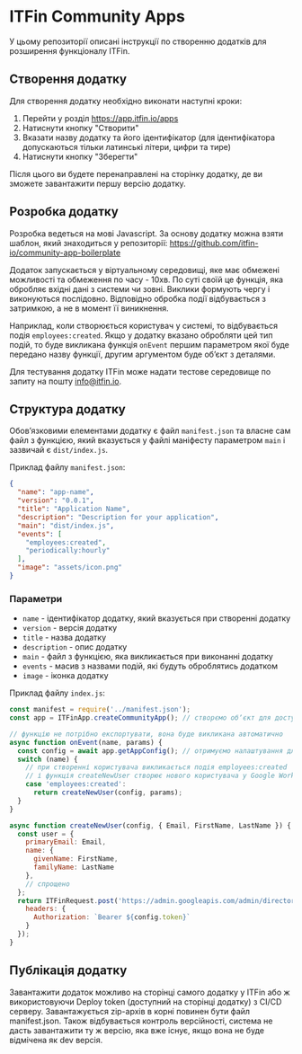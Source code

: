 # ITFin Community Apps

У цьому репозиторії описані інструкції по створенню додатків для розширення функціоналу ITFin.

## Створення додатку

Для створення додатку необхідно виконати наступні кроки:

1. Перейти у розділ https://app.itfin.io/apps
2. Натиснути кнопку "Створити"
3. Вказати назву додатку та його ідентифікатор (для ідентифікатора допускаються тільки латинські літери, цифри та тире)
4. Натиснути кнопку "Зберегти"

Після цього ви будете перенаправлені на сторінку додатку, де ви зможете завантажити першу версію додатку.

## Розробка додатку

Розробка ведеться на мові Javascript.
За основу додатку можна взяти шаблон, який знаходиться у репозиторії: https://github.com/itfin-io/community-app-boilerplate

Додаток запускається у віртуальному середовищі, яке має обмежені можливості та обмеження по часу - 10хв.
По суті своїй це функція, яка обробляє вхідні дані з системи чи зовні. Виклики формують чергу і виконуються послідовно. Відповідно обробка події відбувається з затримкою, а не в момент її виникнення.

Наприклад, коли створюється користувач у системі, то відбувається подія `employees:created`. Якщо у додатку вказано обробляти цей тип подій, то буде викликана функція `onEvent` першим параметром якої буде передано назву функції, другим аргументом буде обʼєкт з деталями.

Для тестування додатку ITFin може надати тестове середовище по запиту на пошту info@itfin.io.

## Структура додатку

Обовʼязковими елементами додатку є файл `manifest.json` та власне сам файл з функцією, який вказується у файлі маніфесту параметром `main` і зазвичай є `dist/index.js`.

Приклад файлу `manifest.json`:

```json
{
  "name": "app-name",
  "version": "0.0.1",
  "title": "Application Name",
  "description": "Description for your application",
  "main": "dist/index.js",
  "events": [
    "employees:created",
    "periodically:hourly"
  ],
  "image": "assets/icon.png"
}
```

### Параметри

- `name` - ідентифікатор додатку, який вказується при створенні додатку
- `version` - версія додатку
- `title` - назва додатку
- `description` - опис додатку
- `main` - файл з функцією, яка викликається при виконанні додатку
- `events` - масив з назвами подій, які будуть оброблятись додатком
- `image` - іконка додатку

Приклад файлу `index.js`:

```js
const manifest = require('../manifest.json');
const app = ITFinApp.createCommunityApp(); // створємо обʼєкт для доступу до АПІ

// функцію не потрібно експортувати, вона буде викликана автоматично
async function onEvent(name, params) {
  const config = await app.getAppConfig(); // отримуємо налаштування для додатку
  switch (name) {
    // при створенні користувача викликається подія employees:created 
    // і функція createNewUser створює нового користувача у Google Workspace
    case 'employees:created':
      return createNewUser(config, params);
  }
}

async function createNewUser(config, { Email, FirstName, LastName }) {
  const user = {
    primaryEmail: Email,
    name: {
      givenName: FirstName,
      familyName: LastName
    },
    // спрощено
  };
  return ITFinRequest.post('https://admin.googleapis.com/admin/directory/v1/users', user, {
    headers: {
      Authorization: `Bearer ${config.token}`
    }
  });
}
```

## Публікація додатку

Завантажити додаток можливо на сторінці самого додатку у ITFin або ж використовуючи Deploy token (доступний на сторінці додатку) з CI/CD серверу.
Завантажується zip-архів в корні повинен бути файл manifest.json. Також відбувається контроль версійності, система не дасть завантажити ту ж версію, яка вже існує, якщо вона не буде відмічена як dev версія.

